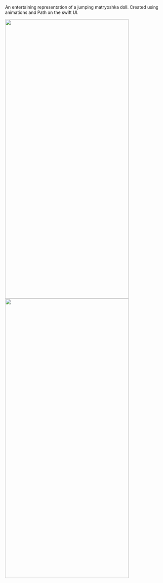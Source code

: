 An entertaining representation of a jumping matryoshka doll. Created using animations and Path on the swift UI.

<img src="https://github.com/ice43/MatryoshkaPicture/assets/92436401/f3447e9e-3533-48cd-b003-bbf33bc360e4" width="400" height="900"/>
<img src="https://github.com/ice43/MatryoshkaPicture/assets/92436401/c6bd9734-93fb-4b0c-81d2-463696a9e89e" width="400" height="900"/>
